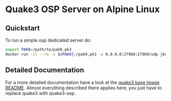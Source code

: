 # Quake3 OSP Server on Alpine Linux

## Quickstart
To run a simple osp dedicated server do:

``` bash
export PAK0=/path/to/pak0.pk3
docker run -it --rm -v ${PAK0}:/pak0.pk3 -p 0.0.0.0:27960:27960/udp jberrenberg/quake3-osp
```

## Detailed Documentation

For a more detailed documentation have a look at the [quake3 base image](https://hub.docker.com/r/jberrenberg/quake3/) [README](https://github.com/jberrenberg/docker-quake3/blob/master/quake3/README.md). Almost everything described there applies here, you just have to replace quake3 with quake3-osp.


